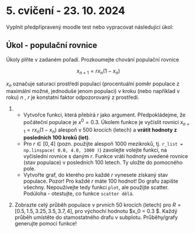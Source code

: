 # 5. cvičení - 23. 10. 2024

Vyplnit předpřipravený moodle test nebo vypracovat následující úkol:

## Úkol - populační rovnice

Úkoly plňte v zadaném pořadí. Prozkoumejte chování populační rovnice

$$ x_{n+1} =  r x_{n} ( 1 - x_{n} ) $$

$x_{n}$ označuje saturaci prostředí populací (procentuální poměr populace z maximální možné, jednoduše jenom populaci) v kroku (nebo například  v roku) $n$ , $r$ je konstatní faktor odpozorovaný z prostředí.

1. - Vytvořce funkci, která přebírá $r$ jako argument. Předpokládejme, že počáteční populace je $x^0=0.3$. Úkolem funkce je vyčíslit rovnici $x_{n+1} =  r x_{n} ( 1 - x_{n} )$ alespoň v 500 krocích (letech) a __vrátit hodnoty z posledních 100 kroků (let)__.
   - Pro $r\in[0,4]$ (pozn. použijte alespoň 1000 mezikroků, tj. `r_list = np.linspace( 0.0, 4.0, 1000 )`) zavolejte volejte funkci, na vyčíslední rovnice s daným $r$. Funkce vrátí hodnoty uvedené rovnice (stav populace) v posledních 100 letech. Ty uložte do pomocného pole.
   - Vytvořte graf, do kterého pro každé $r$ vynesete získaný stav populace. Pozor! Pro každé $r$ máte 100 hodnot! Do grafu zapište všechny. Nepoužívejte tedy funkci `plot`, ale použijte scatter. Podúloha - otestujte, co funkce `scatter dělá`.

2. Zobrazte celý průběh populace v prvních 50 krocích (letech) pro $R = [ 0.5, 1.5, 3.25, 3.5, 3.7, 4 ]$, pro výchochí hodnotu $x_0 = 0.3 $. Každý průběh umístěte do stamostatného drafu v subplotu. Průběhy/grafy generujte pomocí funkce!
